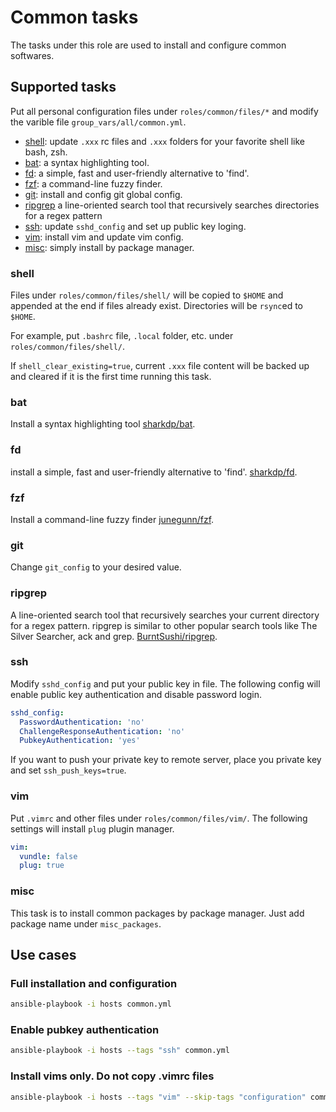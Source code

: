 # Common tasks

The tasks under this role are used to install and configure common softwares.

## Supported tasks

Put all personal configuration files under `roles/common/files/*` and modify the varible file `group_vars/all/common.yml`.

* [shell](#shell): update `.xxx` rc files and `.xxx` folders for your favorite shell like bash, zsh.
* [bat](#bat): a syntax highlighting tool.
* [fd](#fd): a simple, fast and user-friendly alternative to 'find'.
* [fzf](#fzf): a command-line fuzzy finder.
* [git](#git): install and config git global config.
* [ripgrep](#ripgrep) a line-oriented search tool that recursively searches directories for a regex pattern
* [ssh](#ssh): update `sshd_config` and set up public key loging.
* [vim](#vim): install vim and update vim config.
* [misc](#misc): simply install by package manager.

### shell

Files under `roles/common/files/shell/` will be copied to `$HOME` and appended at the end if files already exist. Directories will be `rsync`ed to `$HOME`.

For example, put `.bashrc` file, `.local` folder, etc. under `roles/common/files/shell/`.

If `shell_clear_existing=true`, current `.xxx` file content will be backed up and cleared if it is the first time running this task.

### bat

Install a syntax highlighting tool [sharkdp/bat](https://github.com/sharkdp/bat).

### fd

install a simple, fast and user-friendly alternative to 'find'. [sharkdp/fd](https://github.com/sharkdp/fd).

### fzf

Install a command-line fuzzy finder [junegunn/fzf](https://github.com/junegunn/fzf).

### git

Change `git_config` to your desired value.

### ripgrep

A line-oriented search tool that recursively searches your current directory for a regex pattern. ripgrep is similar to other popular search tools like The Silver Searcher, ack and grep. [BurntSushi/ripgrep](https://github.com/BurntSushi/ripgrep).

### ssh

Modify `sshd_config` and put your public key in file. The following config will enable public key authentication and disable password login.

```yml
sshd_config:
  PasswordAuthentication: 'no'
  ChallengeResponseAuthentication: 'no'
  PubkeyAuthentication: 'yes'
```

If you want to push your private key to remote server, place you private key and set `ssh_push_keys=true`.

### vim

Put `.vimrc` and other files under `roles/common/files/vim/`. The following settings will install `plug` plugin manager.

```yml
vim:
  vundle: false
  plug: true
```

### misc

This task is to install common packages by package manager. Just add package name under `misc_packages`.

## Use cases

### Full installation and configuration

```bash
ansible-playbook -i hosts common.yml
```

### Enable pubkey authentication

```bash
ansible-playbook -i hosts --tags "ssh" common.yml
```

### Install vims only. Do not copy .vimrc files

```bash
ansible-playbook -i hosts --tags "vim" --skip-tags "configuration" common.yml
```

